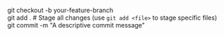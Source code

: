 git checkout -b your-feature-branch
<br>
git add .  # Stage all changes (use `git add <file>` to stage specific files)
<br>
git commit -m "A descriptive commit message"
